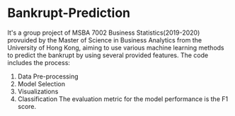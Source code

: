 # Bankrupt-Prediction
It's a group project of MSBA 7002 Business Statistics(2019-2020) provuided by the Master of Science in Business Analytics from the University of Hong Kong, aiming to use various machine learning methods to predict the bankrupt by using several provided features.
The code includes the process: 
1. Data Pre-processing
2. Model Selection
3. Visualizations
3. Classification
The evaluation metric for the model performance is the F1 score.
